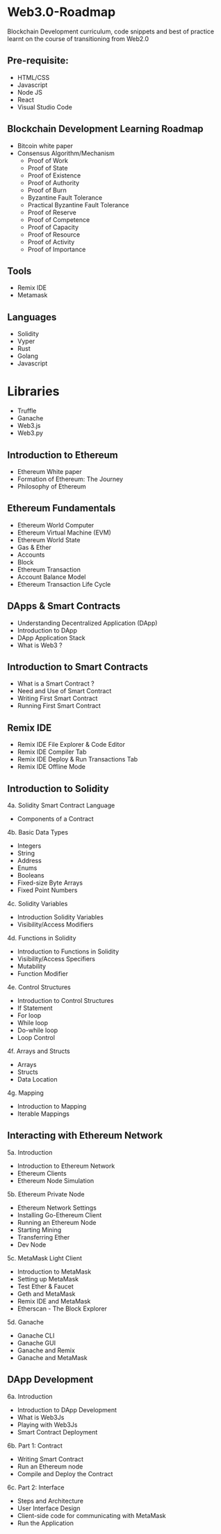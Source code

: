 # Web3.0-Roadmap
Blockchain Development curriculum, code snippets and best of practice learnt on the course of transitioning from Web2.0

## Pre-requisite:
- HTML/CSS
- Javascript
- Node JS
- React
- Visual Studio Code

## Blockchain Development Learning Roadmap
- Bitcoin white paper
- Consensus Algorithm/Mechanism 
   - Proof of Work
   - Proof of State
   - Proof of Existence
   - Proof of Authority 
   - Proof of Burn
   - Byzantine Fault Tolerance
   - Practical Byzantine Fault Tolerance
   - Proof of Reserve
   - Proof of Competence
   - Proof of Capacity
   - Proof of Resource
   - Proof of Activity
   - Proof of Importance

## Tools
- Remix IDE
- Metamask

## Languages
- Solidity
- Vyper
- Rust
- Golang
- Javascript

# Libraries
- Truffle
- Ganache
- Web3.js
- Web3.py

## Introduction to Ethereum
   - Ethereum White paper
   - Formation of Ethereum: The Journey
   - Philosophy of Ethereum
   
## Ethereum Fundamentals
   - Ethereum World Computer
   - Ethereum Virtual Machine (EVM)
   - Ethereum World State
   - Gas & Ether
   - Accounts
   - Block
   - Ethereum Transaction
   - Account Balance Model
   - Ethereum Transaction Life Cycle

## DApps & Smart Contracts
   - Understanding Decentralized Application (DApp)
   - Introduction to DApp
   - DApp Application Stack
   - What is Web3 ?

## Introduction to Smart Contracts
- What is a Smart Contract ?
- Need and Use of Smart Contract
- Writing First Smart Contract
- Running First Smart Contract

## Remix IDE
- Remix IDE File Explorer & Code Editor
- Remix IDE Compiler Tab
- Remix IDE Deploy & Run Transactions Tab
- Remix IDE Offline Mode

## Introduction to Solidity
4a.  Solidity Smart Contract Language
- Components of a Contract

4b. Basic Data Types
- Integers
- String
- Address
- Enums
- Booleans
- Fixed-size Byte Arrays
- Fixed Point Numbers

4c. Solidity Variables
- Introduction Solidity Variables
- Visibility/Access Modifiers

4d. Functions in Solidity
- Introduction to Functions in Solidity
- Visibility/Access Specifiers
- Mutability
- Function Modifier

4e. Control Structures
- Introduction to Control Structures
- If Statement
- For loop
- While loop
- Do-while loop
- Loop Control

4f. Arrays and Structs
- Arrays
- Structs
- Data Location

4g. Mapping
- Introduction to Mapping
- Iterable Mappings

## Interacting with Ethereum Network
5a. Introduction
- Introduction to Ethereum Network
- Ethereum Clients
- Ethereum Node Simulation

5b. Ethereum Private Node
- Ethereum Network Settings
- Installing Go-Ethereum Client
- Running an Ethereum Node
- Starting Mining
- Transferring Ether
- Dev Node

5c. MetaMask Light Client
- Introduction to MetaMask
- Setting up MetaMask
- Test Ether & Faucet
- Geth and MetaMask
- Remix IDE and MetaMask
- Etherscan - The Block Explorer

5d. Ganache
- Ganache CLI
- Ganache GUI
- Ganache and Remix
- Ganache and MetaMask

## DApp Development
6a. Introduction
- Introduction to DApp Development
- What is Web3Js
- Playing with Web3Js
- Smart Contract Deployment

6b. Part 1: Contract
- Writing Smart Contract
- Run an Ethereum node
- Compile and Deploy the Contract

6c. Part 2: Interface
- Steps and Architecture
- User Interface Design
- Client-side code for communicating with MetaMask
- Run the Application
